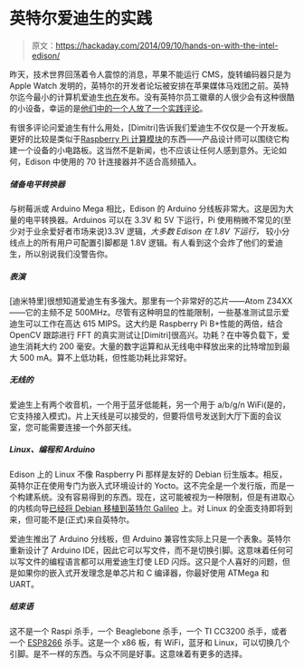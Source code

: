 # 英特尔爱迪生的实践

> 原文：<https://hackaday.com/2014/09/10/hands-on-with-the-intel-edison/>

昨天，技术世界回荡着令人震惊的消息，苹果不能运行 CMS，旋转编码器只是为 Apple Watch 发明的，英特尔的开发者论坛被安排在苹果媒体马戏团之前。英特尔迄今最小的计算机爱迪生[也在](http://hackaday.com/2014/09/09/intel-releases-edison-a-computer-slightly-larger-than-an-sd-card/)发布。没有英特尔员工徽章的人很少会有这种很酷的小设备，幸运的是[他们中的一个人放了一个实践评论](http://blog.dimitridiakopoulos.com/2014/09/10/hands-on-intel-edison/)。

有很多评论问爱迪生有什么用处，[Dimitri]告诉我们爱迪生不仅仅是一个开发板。更好的比较是类似于[Raspberry Pi 计算模块](http://hackaday.com/2014/04/07/the-raspberry-pi-compute-module/)的东西——产品设计师可以围绕它构建一个设备的小电路板。这当然不是新闻，也不应该让任何人感到意外。无论如何，Edison 中使用的 70 针连接器并不适合高频插入。

##### 储备电平转换器

与树莓派或 Arduino Mega 相比，Edison 的 Arduino 分线板非常大。这是因为大量的电平转换器。Arduinos 可以在 3.3V 和 5V 下运行，Pi 使用稍微不常见的(至少对于业余爱好者市场来说)3.3V 逻辑，*大多数 Edison 在 1.8V 下运行，* 较小分线点上的所有用户可配置引脚都是 1.8V 逻辑。有人看到这个会炸了他们的爱迪生，所以别说我们没警告你。

##### 表演

[迪米特里]很想知道爱迪生有多强大。那里有一个非常好的芯片——Atom Z34XX——它的主频不足 500MHz。尽管有这种明显的性能限制，一些基准测试显示爱迪生可以工作在高达 615 MIPS。这大约是 Raspberry Pi B+性能的两倍，结合 OpenCV 跟踪进行 FFT 的真实测试让[Dimitri]很高兴。功耗？在中等负载下，爱迪生消耗大约 200 毫安。大量的数字运算和从无线电中释放出来的比特增加到最大 500 mA。算不上低功耗，但性能功耗比非常好。

##### 无线的

爱迪生上有两个收音机，一个用于蓝牙低能耗，另一个用于 a/b/g/n WiFi(是的，它支持接入模式)。片上天线是可以接受的，但要将信号发送到大厅下面的会议室，您可能需要连接一个外部天线。

##### Linux、编程和 Arduino

Edison 上的 Linux 不像 Raspberry Pi 那样是友好的 Debian 衍生版本。相反，英特尔正在使用专门为嵌入式环境设计的 Yocto。这不完全是一个发行版，而是一个构建系统。没有容易得到的东西。现在，这可能被视为一种限制，但是有进取心的内核向导[已经将 Debian 移植到英特尔 Galileo](https://communities.intel.com/message/218148) 上。对 Linux 的全面支持即将到来，但可能不是(正式)来自英特尔。

爱迪生推出了 Arduino 分线板，但 Arduino 兼容性实际上只是一个表象。英特尔重新设计了 Arduino IDE，因此它可以写文件，而不是切换引脚。这意味着任何可以写文件的编程语言都可以用爱迪生灯使 LED 闪烁。这只是个人喜好的问题，但是如果你的嵌入式开发理念是单芯片和 C 编译器，你最好使用 ATMega 和 UART。

##### 结束语

这不是一个 Raspi 杀手，一个 Beaglebone 杀手，一个 TI CC3200 杀手，或者一个 [ESP8266](http://hackaday.com/2014/08/26/new-chip-alert-the-esp8266-wifi-module-its-5/) 杀手。这是一个 x86 板，有 WiFi，蓝牙和 Linux，可以切换几个引脚。是不一样的东西。与众不同是好事。这意味着有更多的选择。